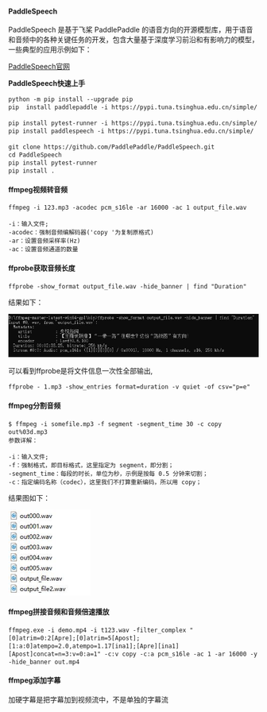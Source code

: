 #### PaddleSpeech

PaddleSpeech 是基于飞桨 PaddlePaddle 的语音方向的开源模型库，用于语音和音频中的各种关键任务的开发，包含大量基于深度学习前沿和有影响力的模型，一些典型的应用示例如下：

[PaddleSpeech官网](https://github.com/PaddlePaddle/PaddleSpeech)

**PaddleSpeech快速上手**
```
python -m pip install --upgrade pip
pip  install paddlepaddle -i https://pypi.tuna.tsinghua.edu.cn/simple/

pip install pytest-runner -i https://pypi.tuna.tsinghua.edu.cn/simple/
pip install paddlespeech -i https://pypi.tuna.tsinghua.edu.cn/simple/

git clone https://github.com/PaddlePaddle/PaddleSpeech.git
cd PaddleSpeech
pip install pytest-runner
pip install .
```


#### ffmpeg视频转音频
```
ffmpeg -i 123.mp3 -acodec pcm_s16le -ar 16000 -ac 1 output_file.wav 

-i：输入文件;
-acodec：强制音频编解码器('copy '为复制原格式)
-ar：设置音频采样率(Hz)
-ac：设置音频通道的数量
```
#### ffprobe获取音频长度
```
ffprobe -show_format output_file.wav -hide_banner | find "Duration"
```
结果如下：

![](cmd_files/1.jpg)

可以看到ffprobe是将文件信息一次性全部输出,
```
ffprobe - 1.mp3 -show_entries format=duration -v quiet -of csv="p=e"
```
#### ffmpeg分割音频
```
$ ffmpeg -i somefile.mp3 -f segment -segment_time 30 -c copy out%03d.mp3
参数详解：

-i：输入文件;
-f：强制格式，即目标格式，这里指定为 segment，即分割；
-segment_time：每段的时长，单位为秒，示例是按每 0.5 分钟来切割；
-c：指定编码名称（codec），这里我们不打算重新编码，所以用 copy；
```

结果图如下：

![](cmd_files/2.jpg)

#### ffmpeg拼接音频和音频倍速播放
```
ffmpeg.exe -i demo.mp4 -i t123.wav -filter_complex "[0]atrim=0:2[Apre];[0]atrim=5[Apost];[1:a:0]atempo=2.0,atempo=1.17[ina1];[Apre][ina1][Apost]concat=n=3:v=0:a=1" -c:v copy -c:a pcm_s16le -ac 1 -ar 16000 -y -hide_banner out.mp4
```

#### ffmpeg添加字幕
加硬字幕是把字幕加到视频流中，不是单独的字幕流